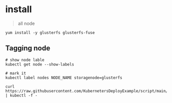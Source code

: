 # install 
> all node

```shell
yum install -y glusterfs glusterfs-fuse 
```

## Tagging node

```shell
# show node lable
kubectl get node --show-labels

# mark it
kubectl label nodes NODE_NAME storagenode=glusterfs
```

```shell
curl https://raw.githubusercontent.com/KubernetersDeployExample/script/main/GlusterFS/DaemonSet.yaml | kubectl -f -

```